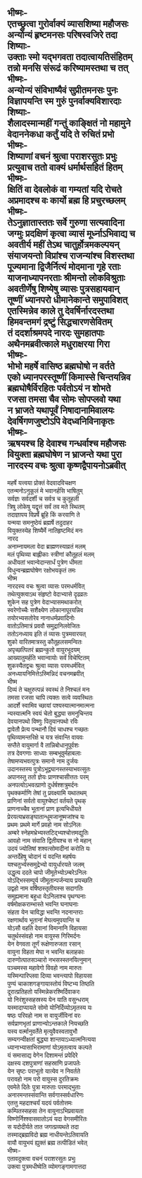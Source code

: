 भीष्मः-  
एतच्छ्रुत्वा गुरोर्वाक्यं व्यासशिष्या महौजसः  
अन्योन्यं हृष्टमनसः परिषस्वजिरे तदा  
शिष्याः-  
उक्ताः स्मो यद्भगवता तदात्वायतिसंहितम्  
तन्नो मनसि संरूढं करिष्यामस्तथा च तत्  
भीष्मः-  
अन्योन्यं संविभाष्यैवं सुप्रीतमनसः पुनः  
विज्ञापयन्ति स्म गुरुं पुनर्वाक्यविशारदाः  
शिष्याः-  
शैलादस्मान्महीं गन्तुं काङ्क्षितं नो महामुने  
वेदाननेकधा कर्तुं यदि ते रुचितं प्रभो  
भीष्मः-  
शिष्याणां वचनं श्रुत्वा पराशरसुतः प्रभुः  
प्रत्युवाच ततो वाक्यं धर्मार्थसहितं हितम्  
भीष्मः-  
क्षितिं वा देवलोकं वा गम्यतां यदि रोचते  
अप्रमादश्च वः कार्यो ब्रह्म हि प्रचुरच्छलम्  
भीष्मः-  
तेऽनुज्ञातास्ततः सर्वे गुरुणा सत्यवादिना  
जग्मुः प्रदक्षिणं कृत्वा व्यासं मूर्ध्नाऽभिवाद्य च  
अवतीर्य महीं तेऽथ चातुर्होत्रमकल्पयन्  
संयाजयन्तो विप्रांश्च राजन्यांश्च विशस्तथा  
पूज्यमाना द्विजैर्नित्यं मोदमाना गृहे रताः  
याजनाध्यापनरताः श्रीमन्तो लोकविश्रुताः  
अवतीर्णेषु शिष्येषु व्यासः पुत्रसहायवान्  
तूष्णीं ध्यानपरो धीमानेकान्ते समुपाविशत्  
एतस्मिन्नेव काले तु देवर्षिर्नारदस्तथा  
हिमवन्तमगं द्रष्टुं सिद्धचारणसेवितम्  
तं ददर्शाश्रमपदे नारदः सुमहातपाः  
अथैनमब्रवीत्काले मधुराक्षरया गिरा  
भीष्मः-  
भोभो महर्षे वासिष्ठ ब्रह्मघोषो न वर्तते  
एको ध्यानपरस्तूष्णीं किमास्से चिन्तयन्निव  
ब्रह्मघोषैर्विरहितः पर्वतोऽयं न शोभते  
रजसा तमसा चैव सोमः सोपप्लवो यथा  
न भ्राजते यथापूर्वं निषादानामिवालयः  
देवर्षिगणजुष्टोऽपि वेदध्वनिविनाकृतः  
भीष्मः-  
ऋषयश्च हि देवाश्च गन्धर्वाश्च महौजसः  
वियुक्ता ब्रह्मघोषेण न भ्राजन्ते यथा पुरा  
नारदस्य वचः श्रुत्वा कृष्णद्वैपायनोऽब्रवीत्  
-  
महर्षे यत्त्वया प्रोक्तं वेदवादविचक्षण  
एतन्मनोऽनुकूलं मे भवानर्हसि भाषितुम्  
सर्वज्ञः सर्वदर्शी च सर्वत्र च कुतूहली  
त्रिषु लोकेषु यद्वृत्तं सर्वं तव मते स्थितम्  
तदाज्ञापय विप्रर्षे ब्रूहि किं करवाणि ते  
यन्मया समनुष्ठेयं ब्रह्मर्षे तदुदाहर  
वियुक्तस्येह शिष्यैर्मे नातिहृष्टमिदं मनः  
नारद  
अनाम्नायमला वेदा ब्राह्मणस्याव्रतं मलम्  
मलं पृथिव्या बाह्लीकाः स्त्रीणां कौतूहलं मलम्  
अधीयतां भवान्वेदान्सार्धं पुत्रेण धीमता  
विधुन्वन्ब्रह्मघोषेण रक्षोभयकृतं तमः  
भीष्म  
नारदस्य वचः श्रुत्वा व्यासः परमधर्मवित्  
तथेत्युक्त्वाऽथ संहृष्टो वेदाभ्यासे दृढव्रतः  
शुकेन सह पुत्रेण वेदाभ्यासमथाकरोत्  
स्वरेणोच्चैः सशैक्ष्येण लोकानापूरयन्निव  
तयोरभ्यसतोरेव नानाधर्मप्रवादिनोः  
वातोऽतिमात्रं प्रववौ समुद्रानिलवेजितः  
ततोऽनध्याय इति तं व्यासः पुत्रमवारयत्  
शुको वारितमात्रस्तु कौतूहलसमन्वितः  
अपृच्छत्पितरं ब्रह्मन्कुतो वायुरभूदयम्  
आख्यातुमर्हति भवान्वायोः सर्वं विचेष्टितम्  
शुकस्यैतद्वचः श्रुत्वा व्यासः परमधर्मवित्  
अनध्यायनिमित्तेऽस्मिन्निदं वचनमब्रवीत्  
भीष्म  
दिव्यं ते चक्षुरुत्पन्नं स्वस्थं ते निश्चलं मनः  
तमसा रजसा चापि त्यक्तः सत्वे व्यवस्थितः  
आदर्शे स्वामिव च्छायां पश्यस्यात्मानमात्मना  
न्यस्यात्मनि स्वयं चेतो बुद्ध्या समनुचिन्तय  
देवयानपथो विष्णुः पितृयानपथो रविः  
द्वावेतौ प्रेत्य पन्थानौ दिवं चाधश्च गच्छतः  
पृथिव्यामन्तरिक्षे च यत्र संवान्ति वायवः  
सप्तैते वायुमार्गा वै तान्निबोधानुपूर्वशः  
तत्र देवगणाः साध्याः सम्बभूवुर्महाबलाः  
तेषामप्यभवत्पुत्रः समानो नाम दुर्जयः  
उदानस्तस्य पुत्रोऽभूद्व्यानस्तस्याभवत्सुतः  
अपानस्तु ततो ज्ञेयः प्राणश्चासीत्ततः परम्  
अनपत्योऽभवत्प्राणो दुर्धर्षश्शत्रुमर्दनः  
पृथक्कर्माणि तेषां तु प्रवक्ष्यामि यथातथम्  
प्राणिनां सर्वतो वायुश्चेष्टां वर्तयते पृथक्  
प्राणनाच्चैव भूतानां प्राण इत्यभिधीयते  
प्रेरयत्यभ्रसङ्घातान्धूमजानूष्मजांश्च यः  
प्रथमः प्रथमे मार्गे प्रवहो नाम सोऽनिलः  
अम्बरे स्नेहमभ्रेभ्यस्तटिद्भ्यश्चोत्तमद्युतिः  
आवहो नाम संवाति द्वितीयश्च स नो महान्  
उदयं ज्योतिषां शश्वत्सोमादीनां करोति यः  
अन्तर्देहेषु चोदानं यं वदन्ति महर्षयः  
यश्चतुर्भ्यस्समुद्रेभ्यो वायुर्धारयते जलम्  
उद्धृत्य ददते चापो जीमूतेभ्योऽम्बरेऽनिलः  
योऽद्भिस्सम्पूर्य जीमूतान्पर्जन्याय प्रयच्छति  
उद्वहो नाम वर्षिष्ठस्तृतीयस्स सदागतिः  
समुह्यमाना बहुधा येऽनिलाश्च पृथग्घनाः  
वर्षमोक्षकराम्भास्ते भवन्ति घनाघनाः  
संहता येन चाविद्धा भवन्ति नदनान्तराः  
रक्षणार्थाय भूतानां मेघत्वमुपयान्ति च  
योऽसौ वहति देवानां विमानानि विहायसा  
चतुर्थस्संवहो नाम वायुस्स गिरिमर्दनः  
येन वेगवता तूर्णं रूक्षेणारुजता रसान्  
वायुना विहता मेघा न भवन्ति बलाहकाः  
दारुणोत्पातसञ्चारो नभसस्स्तनयित्नुमान्  
पञ्चमस्स महावेगो विवहो नाम मारुतः  
यस्मिन्पारिप्लवा दिव्या भवन्त्यापो विहायसा  
पुण्यं चाकाशगङ्गायास्तोयं विष्टभ्य तिष्ठति  
दूरात्प्रतिहतो यस्मिन्नेकरश्मिर्दिवाकरः  
यो निरंशुस्सहस्रस्य येन याति वसुन्धराम्  
यस्मादाप्यायते सोमो योनिर्दिव्योऽमृतस्य यः  
षष्ठः परिवहो नाम स वायुर्जीविनां वरः  
सर्वप्राणभृतां प्राणान्योऽन्तकाले नियच्छति  
यस्य वर्त्मानुवर्तेते मृत्युवैवस्वतावुभौ  
सम्यगन्वीक्षतां बुद्ध्या शान्तयाऽध्यात्मनित्यया  
ध्यानाभ्यासाभिरामाणां योऽमृतत्वाय कल्पते  
यं समासाद्य वेगेन दिशामन्तं प्रपेदिरे  
दक्षस्य दशपुत्राणां सहस्राणि प्रजापतेः  
येन सृष्टः पराभूतो यात्येव न निवर्तते  
परावहो नाम परो वायुस्स दुरतिक्रमः  
एवमेते दितेः पुत्रा मारुताः परमाद्भुताः  
अनारमन्तस्संवान्ति सर्वगास्सर्वधारिणः  
एतत्तु महदाश्चर्यं यदयं पर्वतोत्तमः  
कम्पितस्सहसा तेन वायुनाऽभिप्रवायता  
विष्णोर्निश्श्वासवातोऽयं यदा वेगसमीरितः  
स यदोदीर्यते तात जगत्प्रव्यथते तदा  
तस्माद्ब्रह्मविदो ब्रह्म नाधीयन्तेऽतिवायति  
वायौ वायुभयं ह्युक्तं ब्रह्म तत्पीडितं भवेत्  
भीष्मः-  
एतावदुक्त्वा वचनं पराशरसुतः प्रभुः  
उक्त्वा पुत्रमधीष्वेति व्योमगङ्गामगात्तदा  
